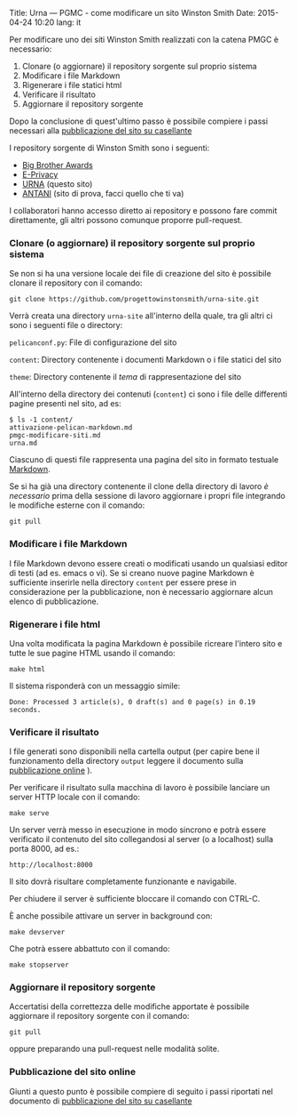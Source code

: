 Title: Urna — PGMC - come modificare un sito Winston Smith
Date: 2015-04-24 10:20
lang: it


Per modificare uno dei siti Winston Smith realizzati con la catena PMGC è necessario:

1. Clonare (o aggiornare) il repository sorgente sul proprio sistema
2. Modificare i file Markdown
3. Rigenerare i file statici html
4. Verificare il risultato
5. Aggiornare il repository sorgente

Dopo la conclusione di quest'ultimo passo è possibile compiere i passi necessari alla
[pubblicazione del sito su casellante](/urna-pgmc-come-pubblicare-un-sito-winston-smith.html)

I repository sorgente di Winston Smith sono i seguenti:

- [Big Brother Awards](https://github.com/progettowinstonsmith/bba-site)
- [E-Privacy](https://github.com/progettowinstonsmith/e-privacy-site)
- [URNA](https://github.com/progettowinstonsmith/urna-site) (questo sito)
- [ANTANI](https://github.com/progettowinstonsmith/antani-site) (sito di prova, facci quello che ti va)

I collaboratori hanno accesso diretto ai repository e possono fare commit direttamente, gli altri possono comunque proporre pull-request.

### Clonare (o aggiornare) il repository sorgente sul proprio sistema

Se non si ha una versione locale dei file di creazione del sito è possibile clonare il repository con il comando:

	git clone https://github.com/progettowinstonsmith/urna-site.git

Verrà creata una directory `urna-site` all'interno della quale, tra gli altri ci sono i seguenti file o directory:

`pelicanconf.py`:
File di configurazione del sito

`content`:
Directory contenente i documenti Markdown o i file statici del sito

`theme`:
Directory contenente il _tema_ di rappresentazione del sito


All'interno della directory dei contenuti (`content`) ci sono i file delle differenti pagine presenti nel sito, ad es:


	$ ls -1 content/
	attivazione-pelican-markdown.md
    pmgc-modificare-siti.md
    urna.md

Ciascuno di questi file rappresenta una pagina del sito in formato testuale [Markdown](http://daringfireball.net/projects/markdown/syntax).

Se si ha già una directory contenente il clone della directory di lavoro *è necessario* prima della sessione di lavoro aggiornare i propri file integrando le modifiche esterne con il comando:

	git pull

### Modificare i file Markdown

I file Markdown devono essere creati o modificati usando un qualsiasi editor di testi (ad es. emacs o vi). Se si creano nuove pagine Markdown è sufficiente inserirle nella directory `content` per essere prese in considerazione per la pubblicazione, non è necessario aggiornare alcun elenco di pubblicazione.

### Rigenerare i file html

Una volta modificata la pagina Markdown è possibile ricreare l'intero sito e tutte le sue pagine HTML usando il comando:

	make html

Il sistema risponderà con un messaggio simile:

	Done: Processed 3 article(s), 0 draft(s) and 0 page(s) in 0.19 seconds.

### Verificare il risultato

I file generati sono disponibili nella cartella output (per capire bene il funzionamento della directory `output` leggere il documento sulla [pubblicazione online]() ).

Per verificare il risultato sulla macchina di lavoro è possibile lanciare un server HTTP locale con il comando:

	make serve

Un server verrà messo in esecuzione in modo sincrono e potrà essere verificato il contenuto del sito collegandosi al server (o a localhost) sulla porta 8000, ad es.:

	http://localhost:8000

Il sito dovrà risultare completamente funzionante e navigabile.

Per chiudere il server è sufficiente bloccare il comando con CTRL-C.

È anche possibile attivare un server in background con:

	make devserver

Che potrà essere abbattuto con il comando:

	make stopserver

### Aggiornare il repository sorgente

Accertatisi della correttezza delle modifiche apportate è possibile aggiornare il repository sorgente con il comando:

	git pull

oppure preparando una pull-request nelle modalità solite.


### Pubblicazione del sito online


Giunti a questo punto è possibile compiere di seguito i passi riportati nel documento di [pubblicazione del sito su casellante](/urna-pgmc-come-pubblicare-un-sito-winston-smith.html)






